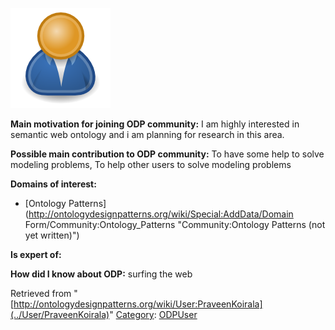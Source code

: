 [![Image:ODPUser.png](../images/a/a6/ODPUser.png)](../Image/ODPUser.png "Image:ODPUser.png")




  





__Main motivation for joining ODP community:__ I am highly interested in semantic web ontology and i am planning for research in this area.


__Possible main contribution to ODP community:__ To have some help to solve modeling problems, To help other users to solve modeling problems


__Domains of interest:__



* [Ontology Patterns](http://ontologydesignpatterns.org/wiki/Special:AddData/Domain Form/Community:Ontology_Patterns "Community:Ontology Patterns (not yet written)")


__Is expert of:__


  

__How did I know about ODP:__ surfing the web






Retrieved from "[http://ontologydesignpatterns.org/wiki/User:PraveenKoirala](../User/PraveenKoirala)"
 [Category](http://ontologydesignpatterns.org/wiki/Special:Categories "Special:Categories"): [ODPUser](../Category/ODPUser "Category:ODPUser")